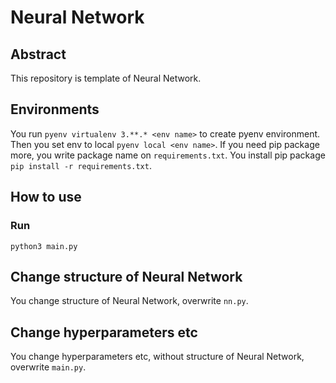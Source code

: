 # Neural Network

## Abstract

This repository is template of Neural Network.

## Environments

You run ```pyenv virtualenv 3.**.* <env name>``` to create pyenv environment.
Then you set env to local ```pyenv local <env name>```.
If you need pip package more, you write package name on ```requirements.txt```.
You install pip package ```pip install -r requirements.txt```.

## How to use

### Run

```
python3 main.py
```

## Change structure of Neural Network

You change structure of Neural Network, overwrite ```nn.py```.

## Change hyperparameters etc

You change hyperparameters etc, without structure of Neural Network, overwrite ```main.py```.

